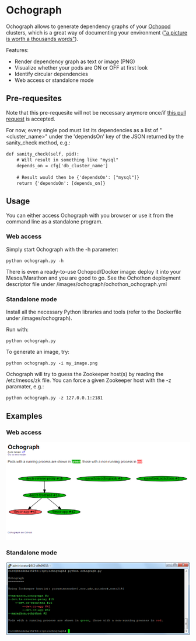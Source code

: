 # Ochograph
Ochograph allows to generate dependency graphs of your <a href="https://github.com/autodesk-cloud/ochopod" target="_blank">Ochopod</a> clusters, which is a great way of documenting your environment (<a href="https://en.wikipedia.org/wiki/A_picture_is_worth_a_thousand_words" target="_blank">"a picture is worth a thousands words"</a>).

Features:
- Render dependency graph as text or image (PNG)
- Visualize whether your pods are ON or OFF at first look
- Identify circular dependencies
- Web access or standalone mode

## Pre-requesites
Note that this pre-requesite will not be necessary anymore once/if <a href="https://github.com/autodesk-cloud/ochopod/pull/37" target="_blank">this pull request</a> is accepted.

For now, every single pod must list its dependencies as a list of "&lt;cluster_name&gt;" under the 'dependsOn' key of the JSON returned by the sanity_check method, e.g.:

```
def sanity_check(self, pid):
	# Will result in something like "mysql"
	depends_on = cfg['db_cluster_name']

	# Result would then be {'dependsOn': ["mysql"]}
	return {'dependsOn': [depends_on]}
```

## Usage
You can either access Ochograph with you browser or use it from the command line as a standalone program.

### Web access
Simply start Ochograph with the -h parameter:
```
python ochograph.py -h
```
There is even a ready-to-use Ochopod/Docker image: deploy it into your Mesos/Marathon and you are good to go. See the Ochothon deployment descriptor file under /images/ochograph/ochothon_ochograph.yml
  

### Standalone mode
Install all the necessary Python libraries and tools (refer to the Dockerfile under /images/ochograph).

Run with:
```
python ochograph.py
```

To generate an image, try:
```
python ochograph.py -i my_image.png
```

Ochograph will try to guess the Zookeeper host(s) by reading the /etc/mesos/zk file. You can force a given Zookeeper host with the -z paramater, e.g.:
```
python ochograph.py -z 127.0.0.1:2181
```

## Examples

### Web access
![Web mode](web_mode.png)

### Standalone mode
![Standalone mode](standalone_mode.png)